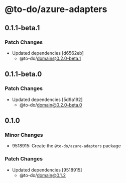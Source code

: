 # @to-do/azure-adapters

## 0.1.1-beta.1

### Patch Changes

- Updated dependencies [d6562eb]
  - @to-do/domain@0.2.0-beta.1

## 0.1.1-beta.0

### Patch Changes

- Updated dependencies [5d9a192]
  - @to-do/domain@0.2.0-beta.0

## 0.1.0

### Minor Changes

- 9518915: Create the `@to-do/azure-adapters` package

### Patch Changes

- Updated dependencies [9518915]
  - @to-do/domain@0.1.2
